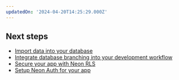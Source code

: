 ```yaml
---
updatedOn: '2024-04-20T14:25:29.000Z'
---
```


## Next steps

- [Import data into your database](/docs/import/migrate-intro)
- [Integrate database branching into your development workflow](/docs/get-started-with-neon/workflow-primer)
- [Secure your app with Neon RLS](/docs/guides/neon-rls)
- [Setup Neon Auth for your app](/docs/guides/neon-auth)
